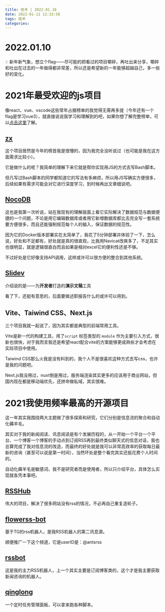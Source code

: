 ```yaml
---
title: 技术 | 2022.01.10
date: 2022-01-11 12:33:58
tags: 技术
categories:
---
```


# 2022.01.10

<aside>
💡 新年新气象，想立个flag——尽可能的把看过的项目嚼碎，再吐出来分享，嚼碎和吐出在过去的一年做得都非常差，所以还是希望新的一年能够超越自己，多一些好的变化。
</aside>

# 2021年最受欢迎的js项目

像react、vue、vscode这些常年占据榜单的我觉得无需再多提（今年还有一个flag是学习vue3），就直接说说我学习和理解到的吧，如果你想了解完整榜单，可以[点击这里](https://risingstars.js.org/2021/en)了解。

## [zx](https://github.com/google/zx)

这个项目居然是今年的榜首我是很懵的，因为我完全没听说过（也可能是我在这方面需求比较小）。

它是做什么的呢？我简单的理解下来它就是帮你实现用JS的方式去写Bash脚本。

但凡写过Bash脚本的同学都知道它的写法有多麻烦，所以用JS写确实方便很多，后续如果有需求可能会对它进行深度学习，到时候再出文章细说吧。

## **[NocoDB](https://github.com/nocodb/nocodb)**

这也是我第一次听说，站在我现有的理解层面上看它实际解决了数据规范与数据便捷的一个问题，不论是用它编辑数据库或者用它新增数据库都比去完全写一套系统要方便很多，而且还能强制规范每个人的输入，保证数据的规范性。

因为它的Docker版本部署实在太简单了，我花了5分钟部署并体验了一下，怎么说，好处和不足都有，好处就是真的很直观，比我用Navicat改爽多了，不足其实也很明显，就是逻辑很直白而且如果是相对excel它的便利性还是不够。

不过好处是它好像支持API调用，这样或许可以很方便的整合到其他系统。

## [Slidev](https://github.com/slidevjs/slidev)

介绍说的是——为**开发者**打造的**演示文稿**工具

看了下，还挺有意思的，后面要做述职报告什么的或许可以用到。

## Vite、Taiwind CSS、Next.js

三个项目我就一起说了，因为其实都是典型的前端常用工具。

Vite是新一代的构建工具，用了`script` 标签类型的 `module` 作为主要引入方式，很新也很快，对于我而言我还是希望react配合vite的方案能够更成熟些才会考虑在实际项目中使用。

Taiwind CSS那么火我是没有料到的，我个人不是很喜欢这种方式去写css，也许是我的问题吧。

Next.js我没用过，nuxt倒是用过，服务端渲染其实更多的应该用于商业网站，但国内现在都是移动端优先，还拼命做私域，其实很难。

# 2021我使用频率最高的开源项目

这一年其实我围绕两大主题做了很多探索和研究，它们分别是信息流的聚合和自动化薅羊毛。

其实对于我的新闻阅读、讯息阅读是有个发展历程的，从一开始一个平台一个平台、一个博客一个博客的手动点到订阅RSS再到最终类似聊天式的信息对话，我也总算完成了我对信息流的改造，而最终的好处就是我可以非常高效率的获取每日最新的咨询（甚至可以说是第一时间），当然坏处是整个看完其实还挺花费个人时间的。

自动化薅羊毛是敏感词，我不是研究者而是使用者，所以只介绍平台，具体怎么实现就各凭本事吧。

## [RSSHub](https://github.com/DIYgod/RSSHub)

伟大的项目，解决了很多网站没有rss的情况，不必再自己重复造轮子。

## [flowerss-bot](https://github.com/indes/flowerss-bot)

基于TG的rss机器人，是我RSS机器人的第二讯息源。

顺便推广一下这个频道，它是userID是：@antsrss

## [rssbot](https://github.com/iovxw/rssbot)

这是我的主力RSS机器人，上一个其实主要是订阅博客类的，这个才是我主要获取新闻咨询的机器人。

## [qinglong](https://github.com/whyour/qinglong)

一个定时任务管理面板，可以拿来跑各种脚本。
